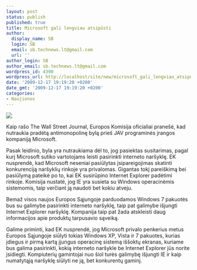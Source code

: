 ```yaml
---
layout: post
status: publish
published: true
title: Microsoft gali lengviau atsipūsti
author:
  display_name: SB
  login: SB
  email: sb.technews.lt@gmail.com
  url: ''
author_login: SB
author_email: sb.technews.lt@gmail.com
wordpress_id: 4390
wordpress_url: http://localhost/site/new/microsoft_gali_lengviau_atsipusti/
date: '2009-12-17 19:19:20 +0200'
date_gmt: '2009-12-17 19:19:20 +0200'
categories:
- Naujienos
---
```

<div class="imgright"><img src="http://t0.gstatic.com/images?q=tbn:EEqY9Y94y8fNAM:http://cybernetnews.com/wp-content/uploads/2008/05/internet-explorer-trophy.jpg"  /></div>
<p>Kaip rašo The Wall Street Journal, Europos Komisija oficialiai pranešė, kad nutraukia pradėtą antimonopolinę bylą prieš JAV programinės įrangos kompaniją Microsoft.</p>
<p>Pasak leidinio, byla yra nutraukiama dėl to, jog pasiektas susitarimas, pagal kurį Microsoft sutiko vartotojams leisti pasirinkti interneto naršyklę. EK nusprendė, kad Microsoft neseniai pasiūlytas įsipareigojimas skatinti konkurenciją naršyklių rinkoje yra privalomas. Gigantas tokį pareiškimą bei pasiūlymą pateikė po to, kai EK susirūpino Internet Explorer padėtimi rinkoje. Komisija nustatė, jog IE yra susieta su Windows operacinėmis sistemomis, taip verčiant ją naudoti bet kokiu atveju.</p>
<p>Bemaž visos naujos Europos Sąjungoje parduodamos Windows 7 pakuotės bus su galimybe pasirinkti interneto naršyklę, taip pat galimybe išjungti Internet Explorer naršyklę. Kompanija taip pat žada atskleisti daug informacijos apie produktų tarpusavio sąveiką.</p>
<p>Galime priminti, kad EK nusprendė, jog Microsoft privalo penkerius metus Europos Sąjungoje siūlyti tokias Windows XP, Vista ir 7 pakuotes, kurias įdiegus ir pirmą kartą įjungus operacinę sistemą iššoktų ekranas, kuriame bus galima pasirinkti, kokią interneto naršykle be Internet Explorer jūs norite įsidiegti. Kompiuterių gamintojai nuo šiol turės galimybę išjungti IE ir kaip numatytąją naršyklę siūlyti ne ją, bet konkurentų gaminį.<br /></p>
